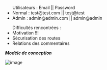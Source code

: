 <title>Blog</title>

<ul>Utilisateurs : Email || Password
    <li>Normal : test@test.com || test@test</li>
    <li>Admin : admin@admin.com || admin@admin</li>
</ul>

<ul>Difficultés rencontrées :
    <li>Motivation !!!</li>
    <li>Sécurisation des routes</li>
    <li>Relations des commentaires</li>
</ul>


***Modèle de conception***

![image](https://user-images.githubusercontent.com/43670995/115255419-895be280-a12e-11eb-8f24-2276a4dda6f6.png)
